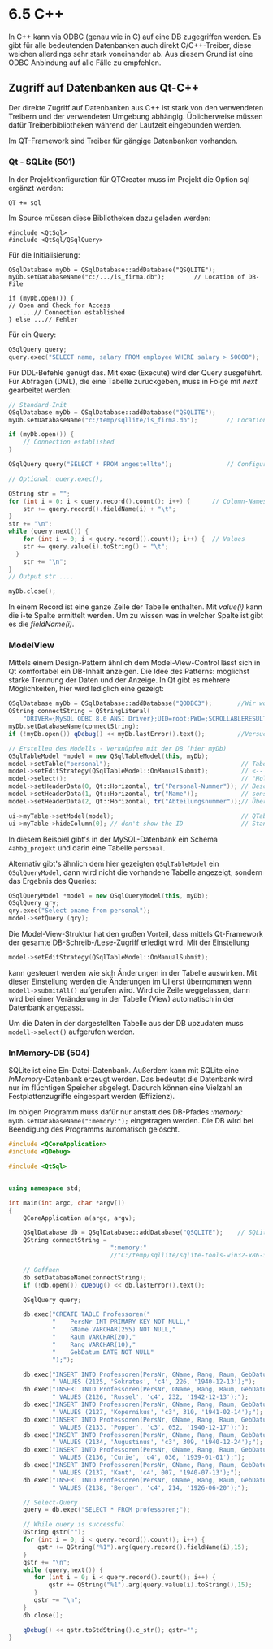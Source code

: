 # 6.5 C++

In C++ kann via ODBC (genau wie in C) auf eine DB zugegriffen werden. Es gibt für alle bedeutenden Datenbanken auch direkt C/C++-Treiber, diese weichen allerdings sehr stark voneinander ab. Aus diesem Grund ist eine ODBC Anbindung auf alle Fälle zu empfehlen.

## Zugriff auf Datenbanken aus Qt-C++

Der direkte Zugriff auf Datenbanken aus C++ ist stark von den verwendeten Treibern und der verwendeten Umgebung abhängig. Üblicherweise müssen dafür Treiberbibliotheken während der Laufzeit eingebunden werden.

Im QT-Framework sind Treiber für gängige Datenbanken vorhanden.

### Qt - SQLite (501)

In der Projektkonfiguration für QTCreator muss im Projekt die Option sql ergänzt werden:

```
QT += sql
```
Im Source müssen diese Bibliotheken dazu geladen werden:
```
#include <QtSql>
#include <QtSql/QSqlQuery>
```

Für die Initialisierung:

```
QSqlDatabase myDb = QSqlDatabase::addDatabase("QSQLITE");
myDb.setDatabaseName("c:/.../is_firma.db");        // Location of DB-File

if (myDb.open()) {																	// Open and Check for Access
	...// Connection established
} else ...// Fehler
```

Für ein Query:

```c++
QSqlQuery query;
query.exec("SELECT name, salary FROM employee WHERE salary > 50000");
```

Für DDL-Befehle genügt das. Mit exec (Execute) wird der Query ausgeführt. Für Abfragen (DML), die eine Tabelle zurückgeben, muss in Folge mit *next* gearbeitet werden:

```c++
// Standard-Init
QSqlDatabase myDb = QSqlDatabase::addDatabase("QSQLITE");
myDb.setDatabaseName("c:/temp/sqllite/is_firma.db");        // Location of DB-File

if (myDb.open()) {																	// Open and Check for Access
	// Connection established
}

QSqlQuery query("SELECT * FROM angestellte");				// Configure Query

// Optional: query.exec();

QString str = "";
for (int i = 0; i < query.record().count(); i++) {		// Column-Names
	str += query.record().fieldName(i) + "\t";
}
str += "\n";
while (query.next()) {
	for (int i = 0; i < query.record().count(); i++) {	// Values
  	str += query.value(i).toString() + "\t";
  }
	str += "\n";
}
// Output str ....

myDb.close();
```

In einem Record ist eine ganze Zeile der Tabelle enthalten. Mit *value(i)* kann die i-te Spalte ermittelt werden. Um zu wissen was in welcher Spalte ist gibt es die *fieldName(i)*.

### ModelView

Mittels einem Design-Pattern ähnlich dem Model-View-Control lässt sich in Qt komfortabel ein DB-Inhalt anzeigen. Die Idee des Patterns: möglichst starke Trennung der Daten und der Anzeige. In Qt gibt es mehrere Möglichkeiten, hier wird lediglich eine gezeigt:

```c++
QSqlDatabase myDb = QSqlDatabase::addDatabase("QODBC3");       //Wir wollen mit ODCB zugreifen
QString connectString = QStringLiteral(
    "DRIVER={MySQL ODBC 8.0 ANSI Driver};UID=root;PWD=;SCROLLABLERESULT=true;DATABASE=4ahbg_projekt");
myDb.setDatabaseName(connectString);
if (!myDb.open()) qDebug() << myDb.lastError().text();         //Versucht die Datei zu öffnen, sonst Fehler

// Erstellen des Modells - Verknüpfen mit der DB (hier myDb)
QSqlTableModel *model = new QSqlTableModel(this, myDb);
model->setTable("personal");			                        // Tabelle personal in der gewählten DB
model->setEditStrategy(QSqlTableModel::OnManualSubmit);			// <-- Siehe Unten
model->select();                                                // "Holvorgang"
model->setHeaderData(0, Qt::Horizontal, tr("Personal-Nummer"));	// Beschriftung der Spalten
model->setHeaderData(1, Qt::Horizontal, tr("Name"));            // sonst werden die Standardwerte
model->setHeaderData(2, Qt::Horizontal, tr("Abteilungsnummer"));// Übernommen

ui->myTable->setModel(model);									// QTableView auf der UI
ui->myTable->hideColumn(0); // don't show the ID				// Standard: Einfügen eines Index
```

In diesem Beispiel gibt's in der MySQL-Datenbank ein Schema `4ahbg_projekt` und darin eine Tabelle `personal`.

Alternativ gibt's ähnlich dem hier gezeigten `QSqlTableModel` ein `QSqlQueryModel`, dann wird nicht die vorhandene Tabelle angezeigt, sondern das Ergebnis des Queries:

```c++
QSqlQueryModel *model = new QSqlQueryModel(this, myDb);
QSqlQuery qry;
qry.exec("Select pname from personal");        
model->setQuery (qry);
```

Die Model-View-Struktur hat den großen Vorteil, dass mittels Qt-Framework der gesamte DB-Schreib-/Lese-Zugriff erledigt wird. Mit der Einstellung

```c++
model->setEditStrategy(QSqlTableModel::OnManualSubmit);
```

kann gesteuert werden wie sich Änderungen in der Tabelle auswirken. Mit dieser Einstellung werden die Änderungen im UI erst übernommen wenn `modell->submitAll()` aufgerufen wird.  Wird die Zeile weggelassen, dann wird bei einer Veränderung in der Tabelle (View) automatisch in der Datenbank angepasst.

Um die Daten in der dargestellten Tabelle aus der DB upzudaten muss `modell->select()` aufgerufen werden.

### InMemory-DB (504)

SQLite ist eine Ein-Datei-Datenbank. Außerdem kann mit SQLite eine *InMemory*-Datenbank erzeugt werden. Das bedeutet die Datenbank wird nur im flüchtigen Speicher abgelegt. Dadurch können eine Vielzahl an Festplattenzugriffe eingespart werden (Effizienz).

Im obigen Programm muss dafür nur anstatt des DB-Pfades *:memory:* `myDb.setDatabaseName(":memory:");` eingetragen werden. Die DB wird bei Beendigung des Programms automatisch gelöscht.

```c++
#include <QCoreApplication>
#include <QDebug>

#include <QtSql>


using namespace std;

int main(int argc, char *argv[])
{
    QCoreApplication a(argc, argv);

    QSqlDatabase db = QSqlDatabase::addDatabase("QSQLITE");    // SQLite Treiber
    QString connectString =
                            ":memory:"
                            //"C:/temp/sqllite/sqlite-tools-win32-x86-3290000/is_uni.db"             ;

    // Oeffnen
    db.setDatabaseName(connectString);
    if (!db.open()) qDebug() << db.lastError().text();

    QSqlQuery query;

    db.exec("CREATE TABLE Professoren("
            "    PersNr INT PRIMARY KEY NOT NULL,"
            "    GName VARCHAR(255) NOT NULL,"
            "    Raum VARCHAR(20),"
            "    Rang VARCHAR(10),"
            "    GebDatum DATE NOT NULL"
            ");");

    db.exec("INSERT INTO Professoren(PersNr, GName, Rang, Raum, GebDatum)"
            " VALUES (2125, 'Sokrates', 'c4', 226, '1940-12-13');");
    db.exec("INSERT INTO Professoren(PersNr, GName, Rang, Raum, GebDatum)"
            " VALUES (2126, 'Russel', 'c4', 232, '1942-12-13');");
    db.exec("INSERT INTO Professoren(PersNr, GName, Rang, Raum, GebDatum)"
            " VALUES (2127, 'Kopernikus', 'c3', 310, '1941-02-14');");
    db.exec("INSERT INTO Professoren(PersNr, GName, Rang, Raum, GebDatum)"
            " VALUES (2133, 'Popper', 'c3', 052, '1940-12-17');");
    db.exec("INSERT INTO Professoren(PersNr, GName, Rang, Raum, GebDatum)"
            " VALUES (2134, 'Augustinus', 'c3', 309, '1940-12-24');");
    db.exec("INSERT INTO Professoren(PersNr, GName, Rang, Raum, GebDatum)"
            " VALUES (2136, 'Curie', 'c4', 036, '1939-01-01');");
    db.exec("INSERT INTO Professoren(PersNr, GName, Rang, Raum, GebDatum)"
            " VALUES (2137, 'Kant', 'c4', 007, '1940-07-13');");
    db.exec("INSERT INTO Professoren(PersNr, GName, Rang, Raum, GebDatum)"
            " VALUES (2138, 'Berger', 'c4', 214, '1926-06-20');");

    // Select-Query
    query = db.exec("SELECT * FROM professoren;");

    // While query is successful
    QString qstr("");
    for (int i = 0; i < query.record().count(); i++) {
        qstr += QString("%1").arg(query.record().fieldName(i),15);
    }
    qstr += "\n";
    while (query.next()) {
       for (int i = 0; i < query.record().count(); i++) {
           qstr += QString("%1").arg(query.value(i).toString(),15);
       }
       qstr += "\n";
    }
    db.close();

    qDebug() << qstr.toStdString().c_str(); qstr="";
}
```



